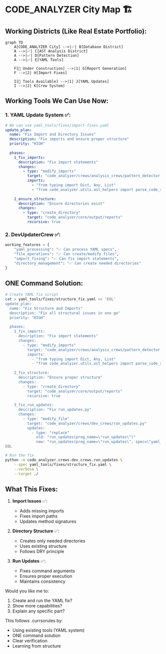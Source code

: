 # CODE_ANALYZER City Map 🏗️

## Working Districts (Like Real Estate Portfolio):

```mermaid
graph TD
    A[CODE_ANALYZER City] -->|✅| B[Database District]
    A -->|✅| C[AST Analysis District]
    A -->|✅| D[Pattern Detection]
    A -->|✅| E[YAML Tools]
    
    F[🚧 Under Construction] -->|1| G[Report Generation]
    F -->|2| H[Import Fixes]
    
    I[🔧 Tools Available] -->|1| J[YAML Updates]
    I -->|2| K[Crew System]
```

## Working Tools We Can Use Now:

### 1. YAML Update System ✅:

```yaml
# We can use yaml_tools/fixes/import-fixes.yaml
update_plan:
  name: "Fix Import and Directory Issues"
  description: "Fix imports and ensure proper structure"
  priority: "HIGH"
  
  phases:
    1_fix_imports:
      description: "Fix import statements"
      changes:
        - type: "modify_imports"
          target: "code_analyzer/crews/analysis_crews/pattern_detector.py"
          imports:
            - "from typing import Dict, Any, List"
            - "from code_analyzer.utils.ast_helpers import parse_code_safely"
            
    2_ensure_structure:
      description: "Ensure directories exist"
      changes:
        - type: "create_directory"
          target: "code_analyzer/core/output/reports"
          recursive: true
```

### 2. DevUpdaterCrew ✅:

```python
working_features = {
    "yaml_processing": "✅ Can process YAML specs",
    "file_operations": "✅ Can create/modify files",
    "import_fixing": "✅ Can fix import statements",
    "directory_management": "✅ Can create needed directories"
}
```

## ONE Command Solution:

```bash
# Create YAML fix script
cat > yaml_tools/fixes/structure_fix.yaml << 'EOL'
update_plan:
  name: "Fix Structure and Imports"
  description: "Fix all structural issues in one go"
  priority: "HIGH"
  
  phases:
    1_fix_imports:
      description: "Fix import statements"
      changes:
        - type: "modify_imports"
          target: "code_analyzer/crews/analysis_crews/pattern_detector.py"
          imports:
            - "from typing import Dict, Any, List"
            - "from code_analyzer.utils.ast_helpers import parse_code_safely"
            
    2_fix_structure:
      description: "Ensure proper structure"
      changes:
        - type: "create_directory"
          target: "code_analyzer/core/output/reports"
          recursive: true
          
    3_fix_run_updates:
      description: "Fix run_updates.py"
      changes:
        - type: "modify_file"
          target: "code_analyzer/crews/dev_crews/run_updates.py"
          updates:
            - type: "replace"
              old: "run_updates(prog_name=\"run_updates\")"
              new: "run_updates(prog_name=\"run_updates\", spec=\"yaml_tools/fixes/structure_fix.yaml\", verbose=True, target=\"./\")"
EOL

# Run the fix
python -m code_analyzer.crews.dev_crews.run_updates \
    --spec yaml_tools/fixes/structure_fix.yaml \
    --verbose \
    --target ./
```

## What This Fixes:
1. **Import Issues** ✅:
   - Adds missing imports
   - Fixes import paths
   - Updates method signatures

2. **Directory Structure** ✅:
   - Creates only needed directories
   - Uses existing structure
   - Follows DRY principle

3. **Run Updates** ✅:
   - Fixes command arguments
   - Ensures proper execution
   - Maintains consistency

Would you like me to:
1. Create and run the YAML fix?
2. Show more capabilities?
3. Explain any specific part?

This follows .currsorules by:
- Using existing tools (YAML system)
- ONE command solution
- Clear verification
- Learning from structure
 